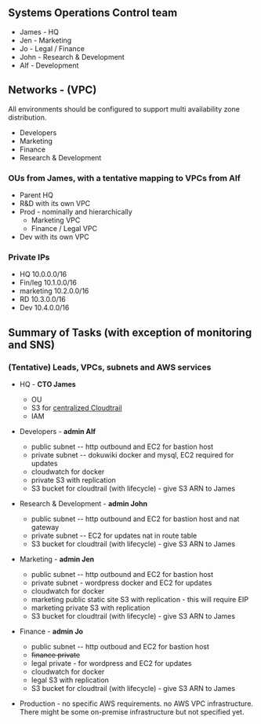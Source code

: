 ## Systems Operations Control team
* James - HQ
* Jen - Marketing
* Jo - Legal / Finance
* John - Research & Development
* Alf - Development

## Networks - (VPC)

All environments should be configured to support multi availability zone distribution.

  * Developers
  * Marketing
  * Finance
  * Research & Development

### OUs from James, with a tentative mapping to VPCs from Alf

* Parent HQ
* R&D with its own VPC
* Prod - nominally and hierarchically
  * Marketing VPC
  * Finance / Legal VPC
* Dev with its own VPC

### Private IPs
* HQ 10.0.0.0/16
* Fin/leg 10.1.0.0/16
* marketing 10.2.0.0/16
* RD 10.3.0.0/16
* Dev 10.4.0.0/16

## Summary of Tasks (with exception of monitoring and SNS)

### (Tentative) Leads, VPCs, subnets and AWS services

* HQ - **CTO James**
  * OU
  * S3 for [centralized Cloudtrail](https://docs.aws.amazon.com/awscloudtrail/latest/userguide/cloudtrail-receive-logs-from-multiple-accounts.html)
  * IAM

* Developers - **admin Alf**
  * public subnet -- http outbound
  and EC2 for bastion host
  * private subnet -- dokuwiki docker and mysql, EC2 required for updates
  * cloudwatch for docker
  * private S3 with replication
  * S3 bucket for cloudtrail (with lifecycle) - give S3 ARN to James

* Research & Development - **admin John**
  * public subnet -- http outbound
  and EC2 for bastion host and nat gateway
  * private subnet -- EC2 for updates nat in route table
  * S3 bucket for cloudtrail (with lifecycle) - give S3 ARN to James

* Marketing - **admin Jen**
  * public subnet -- http outbound
  and EC2 for bastion host
  * private subnet - wordpress docker and EC2 for updates
  * cloudwatch for docker
  * marketing public static site S3 with replication - this will require EIP
  * marketing private S3 with replication
  * S3 bucket for cloudtrail (with lifecycle) - give S3 ARN to James

* Finance - **admin Jo**
  * public subnet -- http outboud and EC2 for bastion host
  * ~~finance private~~
  * legal private - for wordpress and EC2 for updates
  * cloudwatch for docker
  * legal S3 with replication
  * S3 bucket for cloudtrail (with lifecycle) - give S3 ARN to James

* Production - no specific AWS requirements. no AWS VPC infrastructure. There might be some on-premise infrastructure but not specified yet.